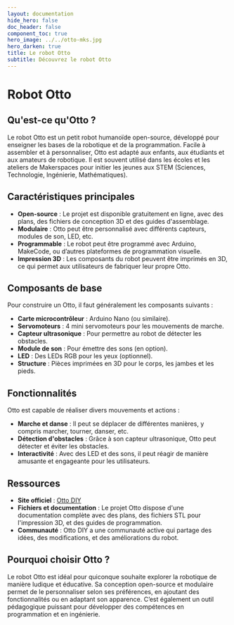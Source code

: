 ```yaml
---
layout: documentation
hide_hero: false
doc_header: false
component_toc: true
hero_image: ../../otto-mks.jpg
hero_darken: true
title: Le robot Otto
subtitle: Découvrez le robot Otto
---
```


# Robot Otto

## Qu'est-ce qu'Otto ?
Le robot Otto est un petit robot humanoïde open-source, développé pour enseigner les bases de la robotique et de la programmation. Facile à assembler et à personnaliser, Otto est adapté aux enfants, aux étudiants et aux amateurs de robotique. Il est souvent utilisé dans les écoles et les ateliers de Makerspaces pour initier les jeunes aux STEM (Sciences, Technologie, Ingénierie, Mathématiques).

## Caractéristiques principales
- **Open-source** : Le projet est disponible gratuitement en ligne, avec des plans, des fichiers de conception 3D et des guides d'assemblage.
- **Modulaire** : Otto peut être personnalisé avec différents capteurs, modules de son, LED, etc.
- **Programmable** : Le robot peut être programmé avec Arduino, MakeCode, ou d’autres plateformes de programmation visuelle.
- **Impression 3D** : Les composants du robot peuvent être imprimés en 3D, ce qui permet aux utilisateurs de fabriquer leur propre Otto.

## Composants de base
Pour construire un Otto, il faut généralement les composants suivants :
- **Carte microcontrôleur** : Arduino Nano (ou similaire).
- **Servomoteurs** : 4 mini servomoteurs pour les mouvements de marche.
- **Capteur ultrasonique** : Pour permettre au robot de détecter les obstacles.
- **Module de son** : Pour émettre des sons (en option).
- **LED** : Des LEDs RGB pour les yeux (optionnel).
- **Structure** : Pièces imprimées en 3D pour le corps, les jambes et les pieds.

## Fonctionnalités
Otto est capable de réaliser divers mouvements et actions :
- **Marche et danse** : Il peut se déplacer de différentes manières, y compris marcher, tourner, danser, etc.
- **Détection d'obstacles** : Grâce à son capteur ultrasonique, Otto peut détecter et éviter les obstacles.
- **Interactivité** : Avec des LED et des sons, il peut réagir de manière amusante et engageante pour les utilisateurs.

## Ressources
- **Site officiel** : [Otto DIY](https://www.ottodiy.com/)
- **Fichiers et documentation** : Le projet Otto dispose d'une documentation complète avec des plans, des fichiers STL pour l'impression 3D, et des guides de programmation.
- **Communauté** : Otto DIY a une communauté active qui partage des idées, des modifications, et des améliorations du robot.

## Pourquoi choisir Otto ?
Le robot Otto est idéal pour quiconque souhaite explorer la robotique de manière ludique et éducative. Sa conception open-source et modulaire permet de le personnaliser selon ses préférences, en ajoutant des fonctionnalités ou en adaptant son apparence. C’est également un outil pédagogique puissant pour développer des compétences en programmation et en ingénierie.
